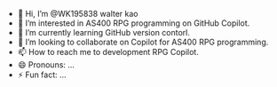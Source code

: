 - 👋 Hi, I’m @WK195838 walter kao
- 👀 I’m interested in AS400 RPG programming on GitHub Copilot.
- 🌱 I’m currently learning GitHub version contorl.
- 💞️ I’m looking to collaborate on Copilot for AS400 RPG programming.
- 📫 How to reach me to development RPG Copilot.
- 😄 Pronouns: ...
- ⚡ Fun fact: ...

<!---
WK195838/WK195838 is a ✨ special ✨ repository because its `README.md` (this file) appears on your GitHub profile.
You can click the Preview link to take a look at your changes.
--->
